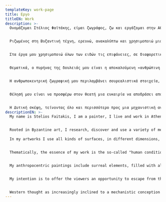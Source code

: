 ```yaml
---
templateKey: work-page
title: Εργο
titleEN: Work
description: >-
  Ονομάζομαι Στέλιος Φαϊτάκης, είμαι ζωγράφος, ζω και εργάζομαι στην Αθήνα.


  Ριζωμένος στη Βυζαντινή τέχνη, ερευνώ, ανακαλύπτω και χρησιμοποιώ μια πληθώρα  τρόπων καλλιτεχνικής δημιουργίας που πηγάζουν από διαφορετικές παραδόσεις, όπως τη Μεξικανική μνημειακή ζωγραφική, την τέχνη του Θιβέτ, της Ιαπωνίας, τη σχολή της Φλάνδρας και άλλες. Επιπλέον, συνδυάζω τις πολιτισμικές παραδόσεις με στοιχεία που προκύπτουν από την προσεκτική παρατήρηση της σύγχρονης παγκόσμιας κουλτούρας. Σεβόμενος τις επιρροές μου, προσπαθώ ταυτόχρονα να διατηρήσω έναν αμιγώς προσωπικό χαρακτήρα και η δουλειά μου να μην αναπαράγει το ύφος των παλιών μαστόρων.


  Στα έργα μου χρησιμοποιώ όλων των ειδών τις επιφάνειες, σε διαφορετικές διαστάσεις, από μινιατούρες σε χαρτί μέχρι τοιχογραφίες, παντρεύοντας παραδοσιακά με σύγχρονα υλικά και τεχνικές.


  Θεματικά, ο πυρήνας της δουλειάς μου είναι η αποκαλούμενη «ανθρώπινη κατάσταση», η οποία προκύπτει από τα διαρκώς αναπάντητα ερωτήματα της ύπαρξης. Σε αυτό το πλαίσιο, το έργο μου αντλεί την έμπνευσή του από τη θρησκεία και την πνευματικότητα, τη φιλοσοφία, από άλλες μορφές τέχνης, την επιστήμη, τις ανθρώπινες σχέσεις, την ιστορία κ.α και τοποθετεί όλα αυτά τα στοιχεία σε διάλογο μεταξύ τους με σκοπό να δημιουργήσει μια σύνθετη αφήγηση. 


  Η ανθρωποκεντρική ζωγραφική μου περιλαμβάνει σουρεαλιστικά στοιχεία, είναι γεμάτη από αλληγορίες και παράδοξα, χρησιμοποιεί ελεύθερα τη φαντασία ξεπερνώντας την αυστηρά λογική σκέψη. Η ειρωνεία, το δράμα, οι μεταφορές και οι συμβολικοί κώδικες αποτελούν τα περαιτέρω εργαλεία που συνεργάζονται για να δημιουργήσουν ένα γρίφο, μια παράθεση συγγενών εικόνων με αινιγματικές σχέσεις μεταξύ τους, που πάντα όμως καταλήγουν σε ένα σημείο αρμονικής ισορροπίας.


  Θέλησή μου είναι να προσφέρω στον θεατή μια ευκαιρία να αποδράσει από τον ορθολογισμό που επιβάλλει η εποχή της υψηλής τεχνολογίας και της μηχανοποίησης των ανθρώπινων σχέσεων, να βρεθεί σε τόπους που βρίσκονται πέρα από τον χρόνο, να θέσει εκείνα τα ερωτήματα που θα διευρύνουν την αντίληψή του και να βελτιώσει  τη σχέση του με τον κόσμο που τον περιβάλλει.


  Η Δυτική σκέψη, τείνοντας όλο και περισσότερο προς μια μηχανιστική αντίληψη του κόσμου και του ίδιου του ανθρώπου, έχει συστηματικά απορρίψει έννοιες όπως «μαγεία» και «μυσταγωγία» υποβαθμίζοντας την σημασία τους. Η δουλειά μου είναι εδώ για να συνεισφέρει στο να επανέλθουν εκεί όπου αισθάνομαι πως τους αξίζει να βρίσκονται, ειδικά όταν εμπλέκεται η τέχνη: στην κορυφή των φιλοφρονήσεων.
descriptionEN: >-
  My name is Stelios Faitakis, I am a painter, I live and work in Athens.


  Rooted in Byzantine art, I research, discover and use a variety of means of artistic creation that originate from different traditions, such as Mexican monumental painting, Tibetan and Japanese art, the Flemish School of painting and others. In addition, I combine cultural traditions with elements emerging from the meticulous observation of contemporary global culture. I respect my influences, while I am trying to maintain a purely personal character in my artworks, avoiding the reproduction of old craftsmen’s style.
   
  In my artworks I use all kinds of surfaces, in different dimensions, from miniature drawings on paper to murals, joining together traditional and modern materials and techniques.


  Thematically, the essence of my work is the so-called "human condition", which arises from the perennial, unanswered questions of existence. Within this context, my work draws inspiration from religion and spirituality, philosophy, other forms of art, science, human relationships, history, etc. and engages all these elements in conversation with each other in order to create a complex narrative.


  My anthropocentric paintings include surreal elements, filled with allegories and paradoxes, they use imagination freely, surpassing a strictly rational thinking. Irony, drama, metaphors and symbolic codes are additional components that work together creating a riddle, a juxtaposition of related images bonded together by enigmatic relationships, however always reaching a state of harmonious balance.


  My intention is to offer the viewers an opportunity to escape from the strict rationalism prescribed by the age of high technology and the mechanization of human relationships, to encounter places that transcend time, to be able to ask (those) questions that expand perception and improve their relationship with the world around them.


  Western thought as increasingly inclined to a mechanistic conception of the world and humankind, has systematically rejected notions such as "magic" and "mystagogy" downplaying their significance. My work aims to help reestablishing such concepts to where I feel they deserve to be, especially when art is involved: at the pinnacle of praise.
---
```

